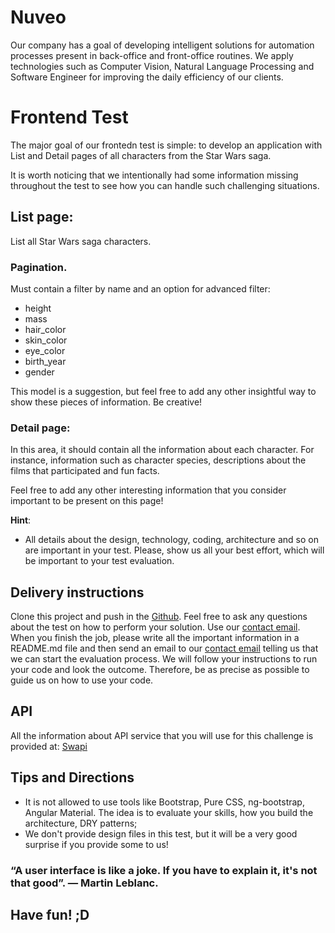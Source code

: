 # Nuveo
Our company has a goal of developing intelligent solutions for automation processes present in back-office and front-office routines. We apply technologies such as Computer Vision, Natural Language Processing and Software Engineer for improving the daily efficiency of our clients.

# Frontend Test

The major goal of our frontedn test is simple: to develop an application with List and Detail pages of all characters from the Star Wars saga.

It is worth noticing that we intentionally had some information missing throughout the test to see how you can handle such challenging situations.

## List page:

List all Star Wars saga characters.

### Pagination.

Must contain a filter by name and an option for advanced filter:
* height
* mass
* hair_color
* skin_color
* eye_color
* birth_year
* gender

This model is a suggestion, but feel free to add any other insightful way to show these pieces of information. Be creative!

### Detail page:
In this area, it should contain all the information about each character. For instance, information such as character species, descriptions about the films that participated and fun facts. 

Feel free to add any other interesting information that you consider important to be present on this page!

**Hint**:

* All details about the design, technology, coding, architecture and so on are important in your test. Please, show us all your best effort, which will be important to your test evaluation.

## Delivery instructions

Clone this project and push in the [Github](https://github.com/).
Feel free to ask any questions about the test on how to perform your solution. Use our [contact email](mailto:talentos@nuveo.ai).
When you finish the job, please write all the important information in a README.md file and then send an email to our [contact email](mailto:talentos@nuveo.ai) telling us that we can start the evaluation process.
We will follow your instructions to run your code and look the outcome. Therefore, be as precise as possible to guide us on how to use your code.

## API

All the information about API service that you will use for this challenge is provided at: [Swapi](https://swapi.co/documentation#people)

## Tips and Directions
* It is not allowed to use tools like Bootstrap, Pure CSS, ng-bootstrap, Angular Material. The idea is to evaluate your skills, how you build the architecture, DRY patterns;
* We don't provide design files in this test, but it will be a very good surprise if you provide some to us!

### “A user interface is like a joke. If you have to explain it, it's not that good”. — Martin Leblanc.
## Have fun! ;D

